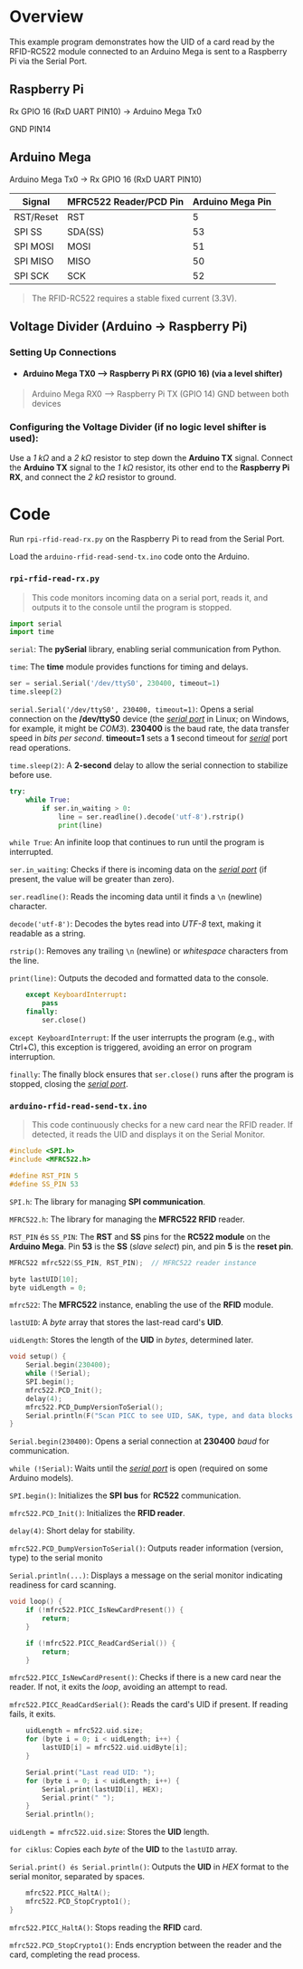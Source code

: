 # Overview
This example program demonstrates how the UID of a card read by the RFID-RC522 module connected to an Arduino Mega is sent to a Raspberry Pi via the Serial Port.

## Raspberry Pi

Rx GPIO 16 (RxD UART PIN10) -> Arduino Mega Tx0

GND PIN14

## Arduino Mega

Arduino Mega Tx0 -> Rx GPIO 16 (RxD UART PIN10)

| Signal      | MFRC522 Reader/PCD Pin | Arduino Mega Pin |
|-------------|-------------------------|-------------------|
| RST/Reset   | RST                     | 5                |
| SPI SS      | SDA(SS)                 | 53               |
| SPI MOSI    | MOSI                    | 51               |
| SPI MISO    | MISO                    | 50               |
| SPI SCK     | SCK                     | 52               |

> The RFID-RC522 requires a stable fixed current (3.3V).

## Voltage Divider (Arduino -> Raspberry Pi)

### Setting Up Connections
* #### Arduino Mega TX0 –> Raspberry Pi RX (GPIO 16) (via a level shifter)

> Arduino Mega RX0 –> Raspberry Pi TX (GPIO 14) GND between both devices

### Configuring the Voltage Divider (if no logic level shifter is used):<br />
Use a *1 kΩ* and a *2 kΩ* resistor to step down the **Arduino TX** signal. Connect the **Arduino TX** signal to the *1 kΩ* resistor, its other end to the **Raspberry Pi RX**, and connect the *2 kΩ* resistor to ground.

# Code
Run `rpi-rfid-read-rx.py` on the Raspberry Pi to read from the Serial Port.

Load the `arduino-rfid-read-send-tx.ino` code onto the Arduino.

### `rpi-rfid-read-rx.py`

> This code monitors incoming data on a serial port, reads it, and outputs it to the console until the program is stopped.

```python
import serial
import time
```

`serial`: The **pySerial** library, enabling serial communication from Python.

`time`: The **time** module provides functions for timing and delays.

```python
ser = serial.Serial('/dev/ttyS0', 230400, timeout=1)
time.sleep(2)
```

`serial.Serial('/dev/ttyS0', 230400, timeout=1)`: Opens a serial connection on the **/dev/ttyS0** device (the *<ins>serial port</ins>* in Linux; on Windows, for example, it might be *COM3*). **230400** is the baud rate, the data transfer speed in *bits per second*. **timeout=1** sets a **1** second timeout for *<ins>serial</ins>* port read operations.


`time.sleep(2)`: A **2-second** delay to allow the serial connection to stabilize before use.

```python
try:
    while True:
        if ser.in_waiting > 0:
            line = ser.readline().decode('utf-8').rstrip()
            print(line)
```

`while True`: An infinite loop that continues to run until the program is interrupted.

`ser.in_waiting`: Checks if there is incoming data on the *<ins>serial port</ins>* (if present, the value will be greater than zero).

`ser.readline()`: Reads the incoming data until it finds a `\n` (newline) character.

`decode('utf-8')`: Decodes the bytes read into *UTF-8* text, making it readable as a string.

`rstrip()`: Removes any trailing `\n` (newline) or *whitespace* characters from the line.

`print(line)`: Outputs the decoded and formatted data to the console.

```python
    except KeyboardInterrupt:
        pass
    finally:
        ser.close()
```

`except KeyboardInterrupt`: If the user interrupts the program (e.g., with Ctrl+C), this exception is triggered, avoiding an error on program interruption.

`finally`: The finally block ensures that `ser.close()` runs after the program is stopped, closing the *<ins>serial port</ins>*.

### `arduino-rfid-read-send-tx.ino`

 > This code continuously checks for a new card near the RFID reader. If detected, it reads the UID and displays it on the Serial Monitor.

```cpp
#include <SPI.h>
#include <MFRC522.h>

#define RST_PIN 5
#define SS_PIN 53
```

`SPI.h`: The library for managing **SPI communication**.

`MFRC522.h`: The library for managing the **MFRC522 RFID** reader.

`RST_PIN` és `SS_PIN`: The **RST** and **SS** pins for the **RC522 module** on the **Arduino Mega**. Pin **53** is the **SS** (*slave select*) pin, and pin **5** is the **reset pin**.

```cpp
MFRC522 mfrc522(SS_PIN, RST_PIN);  // MFRC522 reader instance

byte lastUID[10];
byte uidLength = 0;
```

`mfrc522`: The **MFRC522** instance, enabling the use of the **RFID** module.

`lastUID`: A *byte* array that stores the last-read card's **UID**.

`uidLength`: Stores the length of the **UID** in *bytes*, determined later.

```cpp
void setup() {
	Serial.begin(230400);
	while (!Serial);
	SPI.begin();
	mfrc522.PCD_Init();
	delay(4);
	mfrc522.PCD_DumpVersionToSerial();
	Serial.println(F("Scan PICC to see UID, SAK, type, and data blocks..."));
}
```

`Serial.begin(230400)`: Opens a serial connection at **230400** *baud* for communication.

`while (!Serial)`: Waits until the *<ins>serial port<ins>* is open (required on some Arduino models).

`SPI.begin()`: Initializes the **SPI bus** for **RC522** communication.

`mfrc522.PCD_Init()`: Initializes the **RFID reader**.

`delay(4)`: Short delay for stability.

`mfrc522.PCD_DumpVersionToSerial()`: Outputs reader information (version, type) to the serial monito

`Serial.println(...)`: Displays a message on the serial monitor indicating readiness for card scanning.

```cpp
void loop() {
	if (!mfrc522.PICC_IsNewCardPresent()) {
		return;
	}

	if (!mfrc522.PICC_ReadCardSerial()) {
		return;
	}
```

`mfrc522.PICC_IsNewCardPresent()`: Checks if there is a new card near the reader. If not, it exits the *loop*, avoiding an attempt to read.

`mfrc522.PICC_ReadCardSerial()`: Reads the card's UID if present. If reading fails, it exits.

```cpp
	uidLength = mfrc522.uid.size;
	for (byte i = 0; i < uidLength; i++) {
		lastUID[i] = mfrc522.uid.uidByte[i];
	}

	Serial.print("Last read UID: ");
	for (byte i = 0; i < uidLength; i++) {
		Serial.print(lastUID[i], HEX);
		Serial.print(" ");
	}
	Serial.println();
```

`uidLength = mfrc522.uid.size`: Stores the **UID** length.

`for ciklus`: Copies each *byte* of the **UID** to the `lastUID` array.

`Serial.print() és Serial.println()`: Outputs the **UID** in *HEX* format to the serial monitor, separated by spaces.

```cpp
	mfrc522.PICC_HaltA();
	mfrc522.PCD_StopCrypto1();
}
```

`mfrc522.PICC_HaltA()`: Stops reading the **RFID** card.

`mfrc522.PCD_StopCrypto1()`: Ends encryption between the reader and the card, completing the read process.